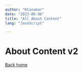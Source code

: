 ```yaml
---
author: "KCanamar"
date: "2023-06-06"
title: "All About Content"
lang: "JavaScript"

---
```


# About Content v2

[Back home](/)
